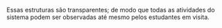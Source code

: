 ﻿Essas estruturas são transparentes; de modo que todas as atividades do sistema podem ser observadas até mesmo pelos estudantes em visita.